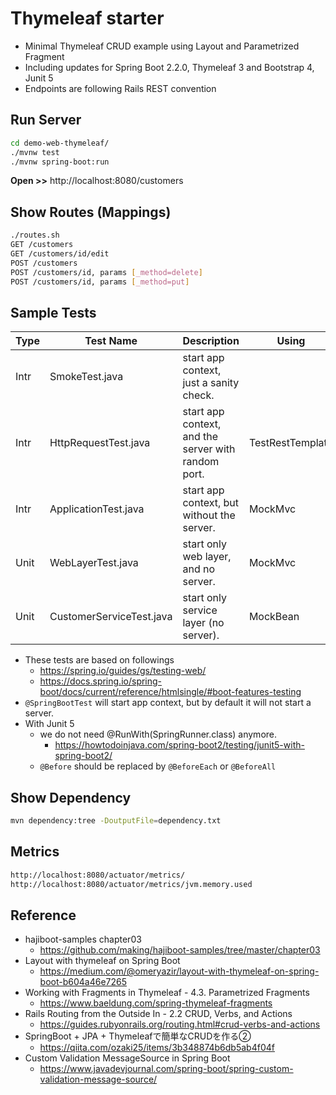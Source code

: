 # Thymeleaf starter

* Minimal Thymeleaf CRUD example using Layout and Parametrized Fragment
* Including updates for Spring Boot 2.2.0, Thymeleaf 3 and Bootstrap 4, Junit 5
* Endpoints are following Rails REST convention


## Run Server

```bash
cd demo-web-thymeleaf/
./mvnw test
./mvnw spring-boot:run
```

__Open >>__ http://localhost:8080/customers


## Show Routes (Mappings)

```bash
./routes.sh
GET /customers
GET /customers/id/edit
POST /customers
POST /customers/id, params [_method=delete]
POST /customers/id, params [_method=put]
```


## Sample Tests

| Type | Test Name                | Description                                         | Using            |
| --   | -------------            | -----------                                         | -----------      |
| Intr | SmokeTest.java           | start app context, just a sanity check.             |                  |
| Intr | HttpRequestTest.java     | start app context, and the server with random port. | TestRestTemplate |
| Intr | ApplicationTest.java     | start app context, but without the server.          | MockMvc          |
| Unit | WebLayerTest.java        | start only web layer, and no server.                | MockMvc          |
| Unit | CustomerServiceTest.java | start only service layer (no server).               | MockBean         |

* These tests are based on followings
  - https://spring.io/guides/gs/testing-web/
  - https://docs.spring.io/spring-boot/docs/current/reference/htmlsingle/#boot-features-testing
* `@SpringBootTest` will start app context, but by default it will not start a server.
* With Junit 5
  - we do not need @RunWith(SpringRunner.class) anymore.
    - https://howtodoinjava.com/spring-boot2/testing/junit5-with-spring-boot2/
  - `@Before` should be replaced by `@BeforeEach` or `@BeforeAll`


## Show Dependency

```bash
mvn dependency:tree -DoutputFile=dependency.txt
```


## Metrics

```bash
http://localhost:8080/actuator/metrics/
http://localhost:8080/actuator/metrics/jvm.memory.used
```


## Reference

* hajiboot-samples chapter03
  - https://github.com/making/hajiboot-samples/tree/master/chapter03
* Layout with thymeleaf on Spring Boot
  - https://medium.com/@omeryazir/layout-with-thymeleaf-on-spring-boot-b604a46e7265
* Working with Fragments in Thymeleaf - 4.3. Parametrized Fragments
  - https://www.baeldung.com/spring-thymeleaf-fragments
* Rails Routing from the Outside In - 2.2 CRUD, Verbs, and Actions
  - https://guides.rubyonrails.org/routing.html#crud-verbs-and-actions
* SpringBoot + JPA + Thymeleafで簡単なCRUDを作る②
  - https://qiita.com/ozaki25/items/3b348874b6db5ab4f04f
* Custom Validation MessageSource in Spring Boot
  - https://www.javadevjournal.com/spring-boot/spring-custom-validation-message-source/
